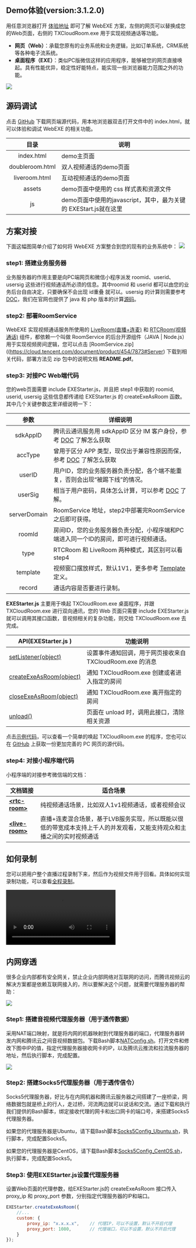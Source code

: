 ## Demo体验(version:3.1.2.0)

用任意浏览器打开 [体验地址](http://img.qcloud.com/open/qcloud/video/act/liteavWeb/avsolution/Index.html) 即可了解 WebEXE 方案，左侧的网页可以替换成您的Web页面，右侧的 TXCloudRoom.exe 用于实现视频通话等功能。

- **网页（Web）**：承载您原有的业务系统和业务逻辑，比如订单系统，CRM系统等各种电子流系统。
- **桌面程序（EXE）**：类似PC版微信这样的应用程序，能够被您的网页直接唤起。具有性能优异，稳定性好能特点，能实现一些浏览器能力范围之外的功能。

![](https://github.com/TencentVideoCloudMLVBDev/webexe_web_source/raw/master/image/325417360f2f75684d12682a3da9c4ff.png)

## 源码调试
点击 [GitHub](https://github.com/TencentVideoCloudMLVBDev/webexe_web.git) 下载网页端源代码，用本地浏览器双击打开文件中的 index.html，就可以体验和调试 WebEXE 的相关功能。

| 目录 | 说明 |
|:-------:|---------|
| index.html | demo主页面 |
| doubleroom.html | 双人视频通话的demo页面 |
| liveroom.html | 互动视频通话的demo页面 |
| assets | demo页面中使用的 css 样式表和资源文件 |
| js | demo页面中使用的javascript，其中，最为关键的 EXEStart.js就在这里 |

## 方案对接
下面这幅图简单介绍了如何将 WebEXE 方案整合到您的现有的业务系统中：
![](https://github.com/TencentVideoCloudMLVBDev/webexe_web_source/raw/master/image/30281f823d059c5876968385ef97cbc6.png)

### step1: 搭建业务服务器
业务服务器的作用主要是向PC端网页和微信小程序派发 roomid、userid、usersig 这些进行视频通话所必须的信息。其中roomid 和 userid 都可以由您的业务后台自由决定，只要确保不会出现 id重叠 就可以。usersig 的计算则需要参考 [DOC](https://cloud.tencent.com/document/product/454/14548)，我们在官网也提供了 java 和 php 版本的计算[源码](https://cloud.tencent.com/document/product/454/7873#Server)。

### step2: 部署RoomService
WebEXE 实现视频通话服务所使用的 [LiveRoom(直播+连麦)](https://cloud.tencent.com/document/product/454/14606) 和 [RTCRoom(视频通话)](https://cloud.tencent.com/document/product/454/14617) 组件，都依赖一个叫做 RoomService 的后台开源组件（JAVA | Node.js）用于实现视频房间逻辑，您可以点击 [RoomService.zip]((https://cloud.tencent.com/document/product/454/7873#Server) 下载到相关代码，部署方法见 zip 包中的说明文档 **README.pdf**。

### step3: 对接PC Web端代码
您的web页面需要 include EXEStarter.js，并且把 step1 中获取的 roomid, userid, usersig 这些信息都传递给 EXEStarter.js 的 createExeAsRoom 函数。其中几个关键参数这里详细说明一下：

| 参数 | 详细说明|
|:-------:|---------|
|sdkAppID | 腾讯云通讯服务用 sdkAppID 区分 IM 客户身份，参考 [DOC](https://cloud.tencent.com/document/product/454/7953#IM_SDKAPPID) 了解怎么获取 |
|accType   | 曾用于区分 APP 类型，现仅出于兼容性原因而保，参考 [DOC](https://cloud.tencent.com/document/product/454/7953#IM_ACCTYPE) 了解怎么获取|
|userID    | 用户ID，您的业务服务器负责分配，各个端不能重复，否则会出现“被踢下线”的情况。 |
|userSig  | 相当于用户密码，具体怎么计算，可以参考 [DOC](https://cloud.tencent.com/document/product/454/14548) 了解。|
|serverDomain| RoomService 地址，step2中部署完RoomService之后即可获得。|
|roomId| 房间ID，您的业务服务器负责分配，小程序端和PC端进入同一个ID的房间，即可进行视频通话。|
| type | RTCRoom 和 LiveRoom 两种模式，其区别可以看 step4 |
| template | 视频窗口摆放样式，默认1V1，更多参考 [Template](https://cloud.tencent.com/document/product/454/17006#EnumDef) 定义。 |
| record | 通话内容是否要进行录制。 |

**EXEStarter.js**  主要用于唤起 TXCloudRoom.exe 桌面程序，并跟 TXCloudRoom.exe 进行双向通讯，您的 Web 页面只需要 include EXEStarter.js 就可以调用其接口函数，音视频相关的复杂功能，则交给 TXCloudRoom.exe 去完成。

| API(EXEStarter.js )                                          | 功能说明                                                  |
| ------------------------------------------------------------ | --------------------------------------------------------- |
| [setListener(object)](https://cloud.tencent.com/document/product/454/17006#setListener) | 设置事件通知回调，用于网页接收来自 TXCloudRoom.exe 的消息 |
| [createExeAsRoom(object)](https://cloud.tencent.com/document/product/454/17006#createExeAsRoom) | 通知 TXCloudRoom.exe 创建或者进入指定的房间               |
| [closeExeAsRoom(object)](https://cloud.tencent.com/document/product/454/17006#closeExeAsRoom) | 通知 TXCloudRoom.exe 离开指定的房间                       |
| [unload()](https://cloud.tencent.com/document/product/454/17006#unload) | 页面在 unload 时，调用此接口，清除相关资源                |

点击[示例代码](https://cloud.tencent.com/document/product/454/17006#code)，可以查看一个简单的唤起 TXCloudRoom.exe 的程序，您也可以在 [GitHub](https://github.com/TencentVideoCloudMLVBDev/webexe_web.git) 上获取一份更加完善的 PC 网页的源代码。

### step4: 对接小程序端代码
小程序端的对接参考微信端的文档：

| 文档链接 | 适合场景 |
|------------|-------------|
| [**&lt;rtc-room&gt;**](https://cloud.tencent.com/document/product/454/15364) | 纯视频通话场景，比如双人1v1视频通话，或者视频会议 |
|[**&lt;live-room&gt;**](https://cloud.tencent.com/document/product/454/15368)| 直播+连麦混合场景，基于LVB服务实现，所以既能以很低的带宽成本支持上千人的并发观看，又能支持观众和主播之间的实时视频通话|

## 如何录制
您可以把用户整个直播过程录制下来，然后作为视频文件用于回看。具体如何实现录制功能，可以查看[全程录制](https://cloud.tencent.com/document/product/454/17026)。

<video src="
http://1252463788.vod2.myqcloud.com/e12fcc4dvodgzp1252463788/c490bab57447398155981625642/TwA4JteAe40A.mp4" controls="controls">
您的浏览器不支持 video 标签。
</video>

## 内网穿透
很多企业内部都有安全网关，禁止企业内部网络对互联网的访问，而腾讯视频云的解决方案都是依赖互联网接入的，所以要解决这个问题，就需要代理服务器的帮助：

![](https://github.com/TencentVideoCloudMLVBDev/webexe_web_source/raw/master/image/22550909ad08fbf301390a23220eb501.png)

### Step1: 搭建音视频代理服务器（用于透传数据）

采用NAT端口映射，就是将内网的机器映射到代理服务器的端口，代理服务器转发内网和腾讯云之间音视频数据包。下载Bash脚本<a href="http://liteavsdk-1252463788.cosgz.myqcloud.com/windows/WebEXE/Proxy/NATConfig.sh">NATConfig.sh</a>。打开文件和修改下图中IP的值，指定代理服务器接收网卡的IP，以及腾讯云推流和拉流服务器的地址，然后执行脚本，完成配置。

![](https://github.com/TencentVideoCloudMLVBDev/webexe_web_source/raw/master/image/c6e94f62213899f4b7a3e3c111e8cac5.png)


### Step2: 搭建Socks5代理服务器（用于透传信令）

Socks5代理服务器，好比与在内网机器和腾讯云服务器之间搭建了一座桥梁，网络数据包就是桥上的行人，走过桥，河流两边就可以说话和交流。通过下载和执行我们提供的Bash脚本，绑定接收代理的网卡和出口网卡的端口号，来搭建Socks5代理服务器。

如果您的代理服务器是Ubuntu，请下载Bash脚本<a href="http://liteavsdk-1252463788.cosgz.myqcloud.com/windows/WebEXE/Proxy/Socks5Config_Ubuntu.sh">Socks5Config_Ubuntu.sh</a>，执行脚本，完成配置Socks5。

如果您的代理服务器是CentOS，请下载Bash脚本<a href="http://liteavsdk-1252463788.cosgz.myqcloud.com/windows/WebEXE/Proxy/Socks5Config_CentOS.sh">Socks5Config_CentOS.sh</a>，执行脚本，完成配置Socks5。


### Step3: 使用EXEStarter.js设置代理服务器

设置Web页面的代理参数，给EXEStarter.js的 createExeAsRoom 接口传入 proxy_ip 和 proxy_port 参数，分别指定代理服务器的IP和端口。

```javascript
EXEStarter.createExeAsRoom({
    //...
    custom: {
     	proxy_ip: "x.x.x.x", 	// 代理IP，可以不设置，默认不开启代理
     	proxy_port: 1080,	    // 代理端口，可以不设置，默认不开启代理
    }
});
```
